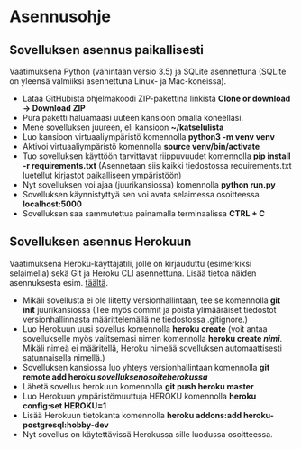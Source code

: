 # Asennusohje

## Sovelluksen asennus paikallisesti

Vaatimuksena Python (vähintään versio 3.5) ja SQLite asennettuna (SQLite on yleensä valmiiksi asennettuna Linux- ja Mac-koneissa).

* Lataa GitHubista ohjelmakoodi ZIP-pakettina linkistä **Clone or download -> Download ZIP**
* Pura paketti haluamaasi uuteen kansioon omalla koneellasi.
* Mene sovelluksen juureen, eli kansioon **~/katselulista**
* Luo kansioon virtuaaliympäristö komennolla **python3 -m venv venv**
* Aktivoi virtuaaliympäristö komennolla **source venv/bin/activate**
* Tuo sovelluksen käyttöön tarvittavat riippuvuudet komennolla **pip install -r requirements.txt**
(Asennetaan siis kaikki tiedostossa requirements.txt luetellut kirjastot paikalliseen ympäristöön)
* Nyt sovelluksen voi ajaa (juurikansiossa) komennolla **python run.py**
* Sovelluksen käynnistyttyä sen voi avata selaimessa osoitteessa **localhost:5000**
* Sovelluksen saa sammutettua painamalla terminaalissa **CTRL + C**

## Sovelluksen asennus Herokuun

Vaatimuksena Heroku-käyttäjätili, jolle on kirjauduttu (esimerkiksi selaimella) sekä Git ja Heroku CLI asennettuna. Lisää tietoa näiden asennuksesta esim. [täältä](https://devcenter.heroku.com/articles/git).

* Mikäli sovellusta ei ole liitetty versionhallintaan, tee se komennolla **git init** juurikansiossa
(Tee myös commit ja poista ylimääräiset tiedostot versionhallinnasta määrittelemällä ne tiedostossa .gitignore.)
* Luo Herokuun uusi sovellus komennolla **heroku create** 
(voit antaa sovellukselle myös valitsemasi nimen komennolla **heroku create _nimi_**. Mikäli nimeä ei määritellä, Heroku nimeää sovelluksen automaattisesti satunnaisella nimellä.)
* Sovelluksen kansiossa luo yhteys versionhallintaan komennolla **git remote add heroku _sovelluksenosoiteherokussa_**
* Lähetä sovellus herokuun komennolla **git push heroku master**
* Luo Herokuun ympäristömuuttuja HEROKU komennolla **heroku config:set HEROKU=1**
* Lisää Herokuun tietokanta komennolla **heroku addons:add heroku-postgresql:hobby-dev**
* Nyt sovellus on käytettävissä Herokussa sille luodussa osoitteessa.
